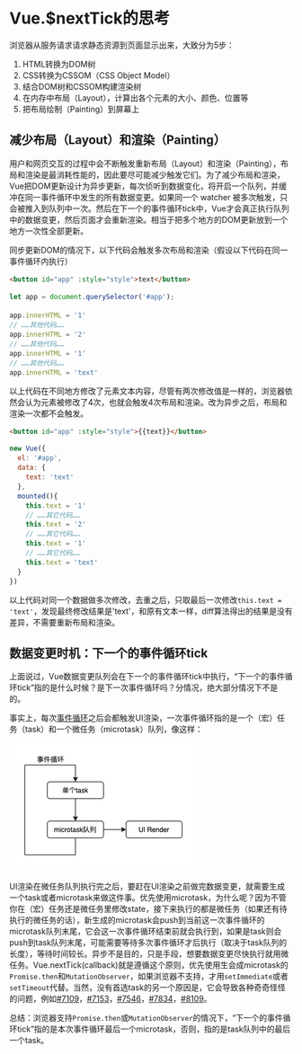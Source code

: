 # Vue.$nextTick的思考

浏览器从服务请求请求静态资源到页面显示出来，大致分为5步：

1. HTML转换为DOM树
2. CSS转换为CSSOM（CSS Object Model）
3. 结合DOM树和CSSOM构建渲染树
4. 在内存中布局（Layout），计算出各个元素的大小、颜色、位置等
5. 把布局绘制（Painting）到屏幕上

## 减少布局（Layout）和渲染（Painting）

用户和网页交互的过程中会不断触发重新布局（Layout）和渲染（Painting），布局和渲染是最消耗性能的，因此要尽可能减少触发它们。为了减少布局和渲染，Vue把DOM更新设计为异步更新，每次侦听到数据变化，将开启一个队列，并缓冲在同一事件循环中发生的所有数据变更。如果同一个 watcher 被多次触发，只会被推入到队列中一次。然后在下一个的事件循环tick中，Vue才会真正执行队列中的数据变更，然后页面才会重新渲染。相当于把多个地方的DOM更新放到一个地方一次性全部更新。

同步更新DOM的情况下，以下代码会触发多次布局和渲染（假设以下代码在同一事件循环内执行）
```html
<button id="app" :style="style">text</button>
```
```js
let app = document.querySelector('#app');

app.innerHTML = '1'
// ……其他代码……
app.innerHTML = '2'
// ……其他代码……
app.innerHTML = '1'
// ……其他代码……
app.innerHTML = 'text'
```
以上代码在不同地方修改了元素文本内容，尽管有两次修改值是一样的，浏览器依然会认为元素被修改了4次，也就会触发4次布局和渲染。改为异步之后，布局和渲染一次都不会触发。

```html
<button id="app" :style="style">{{text}}</button>
```
```js
new Vue({
  el: '#app',
  data: {
    text: 'text'
  },
  mounted(){
    this.text = '1'
    // ……其它代码……
    this.text = '2'
    // ……其它代码……
    this.text = '1'
    // ……其它代码……
    this.text = 'text'
  }
})
```

以上代码对同一个数据做多次修改，去重之后，只取最后一次修改```this.text = 'text'```，发现最终修改结果是'text'，和原有文本一样，diff算法得出的结果是没有差异，不需要重新布局和渲染。

## 数据变更时机：下一个的事件循环tick

上面说过，Vue数据变更队列会在下一个的事件循环tick中执行，“下一个的事件循环tick”指的是什么时候？是下一次事件循环吗？分情况，绝大部分情况下不是的。

事实上，每次[事件循环](https://github.com/wangmeijian/blog/blob/master/docs/Event%20loops%E7%A7%92%E6%87%82.md)之后会都触发UI渲染，一次事件循环指的是一个（宏）任务（task）和一个微任务（microtask）队列，像这样：

<img src="https://raw.githubusercontent.com/wangmeijian/images/master/event-loops/event-loop-ui_render.jpg" />

UI渲染在微任务队列执行完之后，要赶在UI渲染之前做完数据变更，就需要生成一个task或者microtask来做这件事。优先使用microtask，为什么呢？因为不管你在（宏）任务还是微任务里修改state，接下来执行的都是微任务（如果还有待执行的微任务的话），新生成的microtask会push到当前这一次事件循环的microtask队列末尾，它会这一次事件循环结束前就会执行到，如果是task则会push到task队列末尾，可能需要等待多次事件循环才后执行（取决于task队列的长度），等待时间较长。异步不是目的，只是手段，想要数据变更尽快执行就用微任务。Vue.nextTick(callback)就是遵循这个原则，优先使用生会成microtask的```Promise.then```和```MutationObserver```，如果浏览器不支持，才用```setImmediate```或者```setTimeout```代替。当然，没有首选task的另一个原因是，它会导致各种奇奇怪怪的问题，例如[#7109](https://github.com/vuejs/vue/issues/7109)，[#7153](https://github.com/vuejs/vue/issues/7153)，[#7546](https://github.com/vuejs/vue/issues/7546)，[#7834](https://github.com/vuejs/vue/issues/7834)，[#8109](https://github.com/vuejs/vue/issues/8109)。

总结：浏览器支持```Promise.then```或```MutationObserver```的情况下，“下一个的事件循环tick”指的是本次事件循环最后一个microtask，否则，指的是task队列中的最后一个task。




